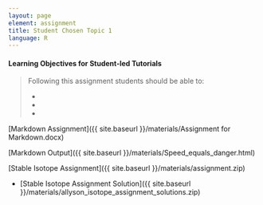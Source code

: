 ```yaml
---
layout: page
element: assignment
title: Student Chosen Topic 1
language: R
---
```


#### Learning Objectives for Student-led Tutorials

> Following this assignment students should be able to:
>
> -
> -
> -

[Markdown Assignment]({{ site.baseurl }}/materials/Assignment for Markdown.docx)

[Markdown Output]({{ site.baseurl }}/materials/Speed_equals_danger.html)

[Stable Isotope Assignment]({{ site.baseurl }}/materials/assignment.zip)

  * [Stable Isotope Assignment Solution]({{ site.baseurl }}/materials/allyson_isotope_assignment_solutions.zip)

